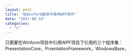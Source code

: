 ```yaml
---
layout: post
title: "在Winform窗体中使用WPF控件"
date: "2017-08-14"
categories: 
  - "c"
---
```


只需要在Winform项目中引用WPF项目下引用的三个程序集：PresentationCore，PrsentationFramework，WindowsBase，
